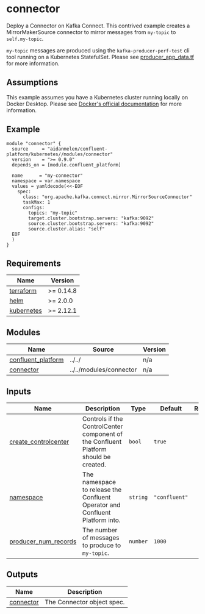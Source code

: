 # connector

Deploy a Connector on Kafka Connect. This contrived example creates a MirrorMakerSource connector to mirror messages from `my-topic` to `self.my-topic`.

`my-topic` messages are produced using the `kafka-producer-perf-test` cli tool running on a Kubernetes StatefulSet. Please see [producer_app_data.tf](./producer_app_data.tf) for more information.

## Assumptions

This example assumes you have a Kubernetes cluster running locally on Docker Desktop. Please see [Docker's official documentation](https://docs.docker.com/desktop/kubernetes/) for more information.

<!-- BEGINNING OF PRE-COMMIT-TERRAFORM DOCS HOOK -->

## Example

```hcl
module "connector" {
  source     = "aidanmelen/confluent-platform/kubernetes//modules/connector"
  version    = ">= 0.9.0"
  depends_on = [module.confluent_platform]

  name      = "my-connector"
  namespace = var.namespace
  values = yamldecode(<<-EOF
    spec:
      class: "org.apache.kafka.connect.mirror.MirrorSourceConnector"
      taskMax: 1
      configs:
        topics: "my-topic"
        target.cluster.bootstrap.servers: "kafka:9092"
        source.cluster.bootstrap.servers: "kafka:9092"
        source.cluster.alias: "self"
  EOF
  )
}
```

## Requirements

| Name | Version |
|------|---------|
| <a name="requirement_terraform"></a> [terraform](#requirement\_terraform) | >= 0.14.8 |
| <a name="requirement_helm"></a> [helm](#requirement\_helm) | >= 2.0.0 |
| <a name="requirement_kubernetes"></a> [kubernetes](#requirement\_kubernetes) | >= 2.12.1 |
## Modules

| Name | Source | Version |
|------|--------|---------|
| <a name="module_confluent_platform"></a> [confluent\_platform](#module\_confluent\_platform) | ../../ | n/a |
| <a name="module_connector"></a> [connector](#module\_connector) | ../../modules/connector | n/a |
## Inputs

| Name | Description | Type | Default | Required |
|------|-------------|------|---------|:--------:|
| <a name="input_create_controlcenter"></a> [create\_controlcenter](#input\_create\_controlcenter) | Controls if the ControlCenter component of the Confluent Platform should be created. | `bool` | `true` | no |
| <a name="input_namespace"></a> [namespace](#input\_namespace) | The namespace to release the Confluent Operator and Confluent Platform into. | `string` | `"confluent"` | no |
| <a name="input_producer_num_records"></a> [producer\_num\_records](#input\_producer\_num\_records) | The number of messages to produce to `my-topic`. | `number` | `1000` | no |
## Outputs

| Name | Description |
|------|-------------|
| <a name="output_connector"></a> [connector](#output\_connector) | The Connector object spec. |
<!-- END OF PRE-COMMIT-TERRAFORM DOCS HOOK -->
